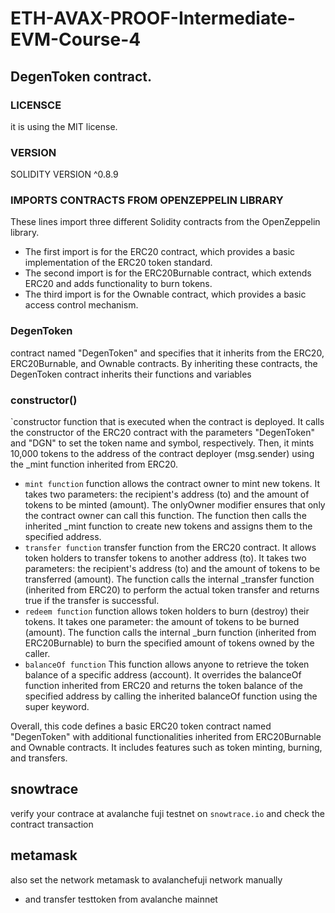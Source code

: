 # ETH-AVAX-PROOF-Intermediate-EVM-Course-4
## DegenToken contract.
### LICENSCE
 it is using the MIT license.
### VERSION
 SOLIDITY VERSION ^0.8.9

### IMPORTS CONTRACTS FROM OPENZEPPELIN LIBRARY 
 These lines import three different Solidity contracts from the OpenZeppelin library. 
 * The first import is for the ERC20 contract, which provides a basic implementation of the ERC20 token standard.
 * The second import is for the ERC20Burnable contract, which extends ERC20 and adds functionality to burn tokens.
 * The third import is for the Ownable contract, which provides a basic access control mechanism.
### DegenToken
 contract named "DegenToken" and specifies that it inherits from the ERC20, ERC20Burnable, and Ownable contracts. By inheriting these contracts, the DegenToken contract inherits their functions and variables
 
### constructor()
 `constructor function that is executed when the contract is deployed. It calls the constructor of the ERC20 contract with the parameters "DegenToken" and "DGN" to set the token name and symbol, respectively. Then, it mints 10,000 tokens to the address of the contract deployer (msg.sender) using the _mint function inherited from ERC20.
 * `mint function`
 function allows the contract owner to mint new tokens. It takes two parameters: the recipient's address (to) and the amount of tokens to be minted (amount). The onlyOwner modifier ensures that only the contract owner can call this function. The function then calls the inherited _mint function to create new tokens and assigns them to the specified address.
 * `transfer function`
 transfer function from the ERC20 contract. It allows token holders to transfer tokens to another address (to). It takes two parameters: the recipient's address (to) and the amount of tokens to be transferred (amount). The function calls the internal _transfer function (inherited from ERC20) to perform the actual token transfer and returns true if the transfer is successful.
 * `redeem function`
 function allows token holders to burn (destroy) their tokens. It takes one parameter: the amount of tokens to be burned (amount). The function calls the internal _burn function (inherited from ERC20Burnable) to burn the specified amount of tokens owned by the caller.
 * `balanceOf function`
 This function allows anyone to retrieve the token balance of a specific address (account). It overrides the balanceOf function inherited from ERC20 and returns the token balance of the specified address by calling the inherited balanceOf function using the super keyword.
 
 Overall, this code defines a basic ERC20 token contract named "DegenToken" with additional functionalities inherited from ERC20Burnable and Ownable contracts. It includes features such as token minting, burning, and transfers.

  ## snowtrace
  verify your contrace at avalanche fuji testnet on `snowtrace.io` and check the contract transaction

  ## metamask 
  also set the network metamask to avalanchefuji network manually
* and transfer testtoken from avalanche mainnet

 

